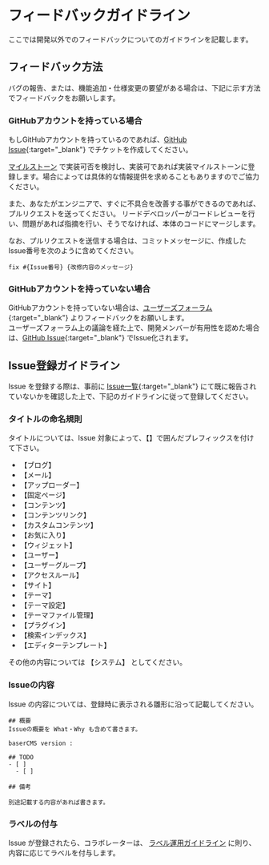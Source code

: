 # フィードバックガイドライン

ここでは開発以外でのフィードバックについてのガイドラインを記載します。

## フィードバック方法
バグの報告、または、機能追加・仕様変更の要望がある場合は、下記に示す方法でフィードバックをお願いします。

### GitHubアカウントを持っている場合
もしGitHubアカウントを持っているのであれば、[GitHub Issue](https://github.com/baserproject/basercms/issues){:target="_blank"} でチケットを作成してください。  

[マイルストーン](../collaborator/milestone_meeting) で実装可否を検討し、実装可であれば実装マイルストーンに登録します。場合によっては具体的な情報提供を求めることもありますのでご協力ください。

また、あなたがエンジニアで、すぐに不具合を改善する事ができるのであれば、プルリクエストを送ってください。
リードデベロッパーがコードレビューを行い、問題があれば指摘を行い、そうでなければ、本体のコードにマージします。

なお、プルリクエストを送信する場合は、コミットメッセージに、作成したIssue番号を次のように含めてください。

```
fix #{Issue番号} {改修内容のメッセージ}
```

### GitHubアカウントを持っていない場合
GitHubアカウントを持っていない場合は、[ユーザーズフォーラム](https://forum.basercms.net){:target="_blank"} よりフィードバックをお願いします。  
ユーザーズフォーラム上の議論を経た上で、開発メンバーが有用性を認めた場合は、[GitHub Issue](https://github.com/baserproject/basercms/issues){:target="_blank"} でIssue化されます。


## Issue登録ガイドライン 
Issue を登録する際は、事前に [Issue一覧](https://github.com/baserproject/basercms/issues){:target="_blank"} にて既に報告されていないかを確認した上で、下記のガイドラインに従って登録してください。

### タイトルの命名規則
タイトルについては、Issue 対象によって、【】で囲んだプレフィックスを付けて下さい。  

- 【ブログ】
- 【メール】
- 【アップローダー】
- 【固定ページ】
- 【コンテンツ】
- 【コンテンツリンク】
- 【カスタムコンテンツ】
- 【お気に入り】
- 【ウィジェット】
- 【ユーザー】
- 【ユーザーグループ】
- 【アクセスルール】
- 【サイト】
- 【テーマ】
- 【テーマ設定】
- 【テーマファイル管理】
- 【プラグイン】
- 【検索インデックス】
- 【エディターテンプレート】 

その他の内容については 【システム】 としてください。

### Issueの内容
Issue の内容については、登録時に表示される雛形に沿って記載してください。

```
## 概要
Issueの概要を What・Why も含めて書きます。

baserCMS version : 
 
## TODO
- [ ]
  - [ ]
 
## 備考

別途記載する内容があれば書きます。
```

### ラベルの付与
Issue が登録されたら、コラボレーターは、 [ラベル運用ガイドライン](../collaborator/label_operation) に則り、内容に応じてラベルを付与します。





